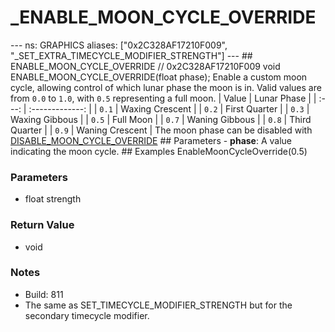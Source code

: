 # _ENABLE_MOON_CYCLE_OVERRIDE

--- ns: GRAPHICS aliases: ["0x2C328AF17210F009", "_SET_EXTRA_TIMECYCLE_MODIFIER_STRENGTH"] ---  ## ENABLE_MOON_CYCLE_OVERRIDE  // 0x2C328AF17210F009 void ENABLE_MOON_CYCLE_OVERRIDE(float phase);  Enable a custom moon cycle, allowing control of which lunar phase the moon is in.  Valid values are from `0.0` to `1.0`, with `0.5` representing a full moon.  | Value |   Lunar Phase   | | :---: | :-------------: | | `0.1` | Waxing Crescent | | `0.2` |  First Quarter  | | `0.3` | Waxing Gibbous  | | `0.5` |    Full Moon    | | `0.7` | Waning Gibbous  | | `0.8` |  Third Quarter  | | `0.9` | Waning Crescent |  The moon phase can be disabled with [DISABLE_MOON_CYCLE_OVERRIDE](#_0x2BF72AD5B41AA739)  ## Parameters - **phase**: A value indicating the moon cycle.  ## Examples EnableMoonCycleOverride(0.5)

### Parameters
* float strength

### Return Value
* void

### Notes
* Build: 811
* The same as SET_TIMECYCLE_MODIFIER_STRENGTH but for the secondary timecycle modifier.

